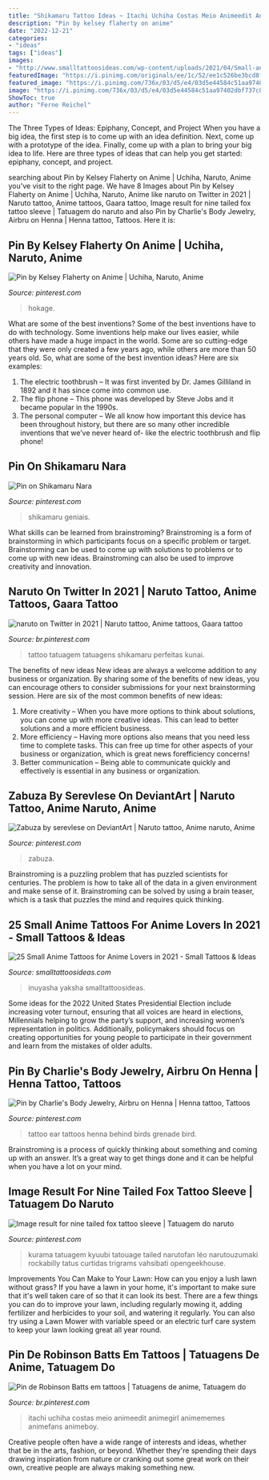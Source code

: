 ```yaml
---
title: "Shikamaru Tattoo Ideas ~ Itachi Uchiha Costas Meio Animeedit Animegirl Animememes Animefans Animeboy"
description: "Pin by kelsey flaherty on anime"
date: "2022-12-21"
categories:
- "ideas"
tags: ["ideas"]
images:
- "http://www.smalltattoosideas.com/wp-content/uploads/2021/04/Small-anime-tattoos-1024x1024.jpg"
featuredImage: "https://i.pinimg.com/originals/ee/1c/52/ee1c526be3bcd8fc051365b8cc697ffc.jpg"
featured_image: "https://i.pinimg.com/736x/03/d5/e4/03d5e44584c51aa97402dbf737c83c0b.jpg"
image: "https://i.pinimg.com/736x/03/d5/e4/03d5e44584c51aa97402dbf737c83c0b.jpg"
ShowToc: true
author: "Ferne Reichel"
---
```



The Three Types of Ideas: Epiphany, Concept, and Project
When you have a big idea, the first step is to come up with an idea definition. Next, come up with a prototype of the idea. Finally, come up with a plan to bring your big idea to life. Here are three types of ideas that can help you get started: epiphany, concept, and project.

	

		
searching about Pin by Kelsey Flaherty on Anime | Uchiha, Naruto, Anime you've visit to the right page. We have 8 Images about Pin by Kelsey Flaherty on Anime | Uchiha, Naruto, Anime like naruto on Twitter in 2021 | Naruto tattoo, Anime tattoos, Gaara tattoo, Image result for nine tailed fox tattoo sleeve | Tatuagem do naruto and also Pin by Charlie&#039;s Body Jewelry, Airbru on Henna | Henna tattoo, Tattoos. Here it is:
		
    
## Pin By Kelsey Flaherty On Anime | Uchiha, Naruto, Anime

<img loading=lazy src="https://i.pinimg.com/736x/3f/3f/79/3f3f7932c9730f8b65ce9d7503182b12.jpg" onerror="this.onerror=null;this.src='https://tse4.mm.bing.net/th?id=OIP.wHcsYZnHHjV1vbIkkcaZrgHaHa&amp;pid=15.1';" alt="Pin by Kelsey Flaherty on Anime | Uchiha, Naruto, Anime">

_Source: pinterest.com_

>hokage. 

	

What are some of the best inventions?
Some of the best inventions have to do with technology. Some inventions help make our lives easier, while others have made a huge impact in the world. Some are so cutting-edge that they were only created a few years ago, while others are more than 50 years old. So, what are some of the best invention ideas? Here are six examples: 
1) The electric toothbrush – It was first invented by Dr. James Gilliland in 1892 and it has since come into common use.
2) The flip phone – This phone was developed by Steve Jobs and it became popular in the 1990s.
3) The personal computer – We all know how important this device has been throughout history, but there are so many other incredible inventions that we’ve never heard of- like the electric toothbrush and flip phone!

    
## Pin On Shikamaru Nara

<img loading=lazy src="https://i.pinimg.com/originals/31/f5/18/31f51827334534293a6582a9ba77876d.png" onerror="this.onerror=null;this.src='https://tse4.mm.bing.net/th?id=OIP.dsU1nEuIn4Zo4P3bbdxa4gHaEM&amp;pid=15.1';" alt="Pin on Shikamaru Nara">

_Source: pinterest.com_

>shikamaru geniais. 

	

What skills can be learned from brainstroming?
Brainstroming is a form of brainstorming in which participants focus on a specific problem or target. Brainstorming can be used to come up with solutions to problems or to come up with new ideas. Brainstroming can also be used to improve creativity and innovation.

    
## Naruto On Twitter In 2021 | Naruto Tattoo, Anime Tattoos, Gaara Tattoo

<img loading=lazy src="https://i.pinimg.com/736x/ce/0d/f3/ce0df3cc4c6c52eff56437b13268a361.jpg" onerror="this.onerror=null;this.src='https://tse3.mm.bing.net/th?id=OIP.blwakCLK3225j2F3MimQuQHaHQ&amp;pid=15.1';" alt="naruto on Twitter in 2021 | Naruto tattoo, Anime tattoos, Gaara tattoo">

_Source: br.pinterest.com_

>tattoo tatuagem tatuagens shikamaru perfeitas kunai. 

	

The benefits of new ideas
New ideas are always a welcome addition to any business or organization. By sharing some of the benefits of new ideas, you can encourage others to consider submissions for your next brainstorming session. Here are six of the most common benefits of new ideas: 
1. More creativity – When you have more options to think about solutions, you can come up with more creative ideas. This can lead to better solutions and a more efficient business. 
2. More efficiency – Having more options also means that you need less time to complete tasks. This can free up time for other aspects of your business or organization, which is great news forefficiency concerns! 
3. Better communication – Being able to communicate quickly and effectively is essential in any business or organization.

    
## Zabuza By Serevlese On DeviantArt | Naruto Tattoo, Anime Naruto, Anime

<img loading=lazy src="https://i.pinimg.com/736x/b8/2d/1f/b82d1f7b4d0ae926e89fbd3b7dfa51a0.jpg" onerror="this.onerror=null;this.src='https://tse1.mm.bing.net/th?id=OIP.u8A6rtoQ8-TeYCBMkb6elAHaNL&amp;pid=15.1';" alt="Zabuza by serevlese on DeviantArt | Naruto tattoo, Anime naruto, Anime">

_Source: pinterest.com_

>zabuza. 

	

Brainstroming is a puzzling problem that has puzzled scientists for centuries. The problem is how to take all of the data in a given environment and make sense of it. Brainstroming can be solved by using a brain teaser, which is a task that puzzles the mind and requires quick thinking.

    
## 25 Small Anime Tattoos For Anime Lovers In 2021 - Small Tattoos &amp; Ideas

<img loading=lazy src="http://www.smalltattoosideas.com/wp-content/uploads/2021/04/Small-anime-tattoos-1024x1024.jpg" onerror="this.onerror=null;this.src='https://tse2.mm.bing.net/th?id=OIP.jLXV0MosM2ay3XI76Oz8mQHaHa&amp;pid=15.1';" alt="25 Small Anime Tattoos for Anime Lovers in 2021 - Small Tattoos &amp; Ideas">

_Source: smalltattoosideas.com_

>inuyasha yaksha smalltattoosideas. 

	

Some ideas for the 2022 United States Presidential Election include increasing voter turnout, ensuring that all voices are heard in elections, Millennials helping to grow the party’s support, and increasing women’s representation in politics. Additionally, policymakers should focus on creating opportunities for young people to participate in their government and learn from the mistakes of older adults.

    
## Pin By Charlie&#039;s Body Jewelry, Airbru On Henna | Henna Tattoo, Tattoos

<img loading=lazy src="https://i.pinimg.com/736x/90/38/98/90389879973c057659fbf0a3690f92fe--henna-tatoos-ears.jpg" onerror="this.onerror=null;this.src='https://tse2.mm.bing.net/th?id=OIP.HEX9Xc-pStZBE7VnXDauTAHaJ3&amp;pid=15.1';" alt="Pin by Charlie&#039;s Body Jewelry, Airbru on Henna | Henna tattoo, Tattoos">

_Source: pinterest.com_

>tattoo ear tattoos henna behind birds grenade bird. 

	

Brainstroming is a process of quickly thinking about something and coming up with an answer. It’s a great way to get things done and it can be helpful when you have a lot on your mind.

    
## Image Result For Nine Tailed Fox Tattoo Sleeve | Tatuagem Do Naruto

<img loading=lazy src="https://i.pinimg.com/originals/ee/1c/52/ee1c526be3bcd8fc051365b8cc697ffc.jpg" onerror="this.onerror=null;this.src='https://tse3.mm.bing.net/th?id=OIP.hMPHLVsZF3KxdXLlqta0OAHaHa&amp;pid=15.1';" alt="Image result for nine tailed fox tattoo sleeve | Tatuagem do naruto">

_Source: pinterest.com_

>kurama tatuagem kyuubi tatouage tailed narutofan léo narutouzumaki rockabilly tatus curtidas trigrams vahsibati opengeekhouse. 

	

Improvements You Can Make to Your Lawn: How can you enjoy a lush lawn without grass?
If you have a lawn in your home, it's important to make sure that it's well taken care of so that it can look its best. There are a few things you can do to improve your lawn, including regularly mowing it, adding fertilizer and herbicides to your soil, and watering it regularly. You can also try using a Lawn Mower with variable speed or an electric turf care system to keep your lawn looking great all year round.

    
## Pin De Robinson Batts Em Tattoos | Tatuagens De Anime, Tatuagem Do

<img loading=lazy src="https://i.pinimg.com/736x/03/d5/e4/03d5e44584c51aa97402dbf737c83c0b.jpg" onerror="this.onerror=null;this.src='https://tse2.mm.bing.net/th?id=OIP.4CbSiVprvnyP8TWjlCU9qgHaJL&amp;pid=15.1';" alt="Pin de Robinson Batts em tattoos | Tatuagens de anime, Tatuagem do">

_Source: br.pinterest.com_

>itachi uchiha costas meio animeedit animegirl animememes animefans animeboy. 

	

Creative people often have a wide range of interests and ideas, whether that be in the arts, fashion, or beyond. Whether they're spending their days drawing inspiration from nature or cranking out some great work on their own, creative people are always making something new.

